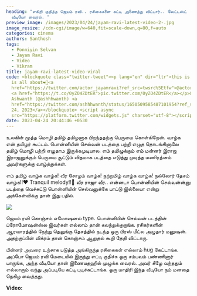 ```yaml
---
heading: "எகிறி குதித்த ஜெயம் ரவி.. ரசிகைகளை கட்டி அணைத்து விட்டார்.. லேட்டஸ்ட்
  வீடியோ வைரல். "
preview_image: /images/2023/04/24/jayam-ravi-latest-video-2-.jpg
image_resize: /cdn-cgi/image/w=640,fit=scale-down,q=80,f=auto
categories: cinema
authors: Santhosh
tags:
  - Ponniyin Selvan
  - Jayam Ravi
  - Video
  - Vikram
title: jayam-ravi-latest-video-viral
code: <blockquote class="twitter-tweet"><p lang="en" dir="ltr">this is what life
  is all about❤️🫶<a
  href="https://twitter.com/actor_jayamravi?ref_src=twsrc%5Etfw">@actor_jayamravi</a>
  <a href="https://t.co/0yZO4ZDtER">pic.twitter.com/0yZO4ZDtER</a></p>&mdash;
  Ashwanth (@ashhhwanth) <a
  href="https://twitter.com/ashhhwanth/status/1650509585487101954?ref_src=twsrc%5Etfw">April
  24, 2023</a></blockquote> <script async
  src="https://platform.twitter.com/widgets.js" charset="utf-8"></script>
date: 2023-04-24 20:44:46 +0530
---
```

உலகின் மூத்த மொழி தமிழ் தமிழனாக பிறந்ததற்கு பெருமை கொள்கிறேன். வாழ்க என் தமிழர் கூட்டம். பொன்னியின் செல்வன் படத்தை பற்றி எழுத தொடங்கினாலே தமிழ் மொழி பற்றி எழுதாம இருக்கமுடியால. எம் தமிழுக்கும் எம் மன்னர் இராஜ இராஜனுக்கும் பெருமை சூட்டும் விதமாக படத்தை எடுத்து முடித்த மணிரத்னம் அவர்களுக்கு வாழ்த்துக்கள்.

எம் தமிழ் வாழ்க வாழ்க!
வீர சோழம் வாழ்க!
நற்றமிழ் வாழ்க வாழ்க!
நல்லோர் தேசம் வாழ்க!!❤️
Tranquil melody!!👏
வீர ராஜா வீர.. என்னடா பொன்னியின் செல்வன்ன்னு படத்தை வெச்சுட்டு பொன்னியின் செல்வனுக்கே பாட்டு இல்லையா என்று அக்கேள்விக்கு தான் இது பதில்.

![](/images/2023/04/24/jayam-ravi-latest-video-1-.jpg)

ஜெயம் ரவி கொஞ்சம் எமோஷனல் type. பொன்னியின் செல்வன் படத்தின் ப்ரோமோஷன்ஸ்ல இவர்கள் எல்லாம் தான் கலந்துக்குறாங்க. ரசிகர்களின் ஆரவாரத்தில் நேற்று தெலுங்கு தேசத்தில் நடந்த ஒரு பிரஸ் மீட்ல அழுதார் மனுஷன். அதற்குப்பின் விக்ரம் தான் கொஞ்சம் ஆறுதல் கூறி தேதி விட்டாரு.

பின்னர் அவரை உற்சாக படுத்த அங்கிருந்த ரசிகைகள் எல்லாம் hug கேட்டாங்க. அப்போ ஜெயம் ரவி மேடையில் இருந்து எட்டி குதிச்சு ஒரு சம்பவம் பண்ணினார் பாருங்க, அந்த வீடியோ தான் இணையதஹில் முழுக்க வைரல். அவர் கீழே வந்ததும் எல்லாரும் வந்து அப்படியே கட்டி புடிச்சுட்டாங்க. ஒரு மாதிரி இந்த வீடியோ நம் மனதை நெகிழ வைத்தது. 

**V﻿ideo:**